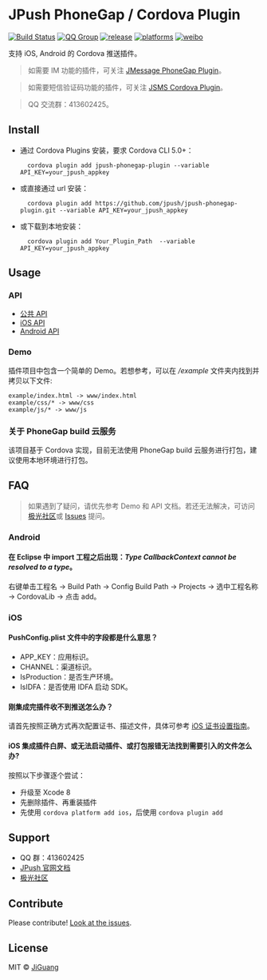 # JPush PhoneGap / Cordova Plugin

[![Build Status](https://travis-ci.org/jpush/jpush-phonegap-plugin.svg?branch=master)](https://travis-ci.org/jpush/jpush-phonegap-plugin)
[![QQ Group](https://img.shields.io/badge/QQ%20Group-413602425-red.svg)]()
[![release](https://img.shields.io/badge/release-2.2.4-blue.svg)](https://github.com/jpush/jpush-phonegap-plugin/releases)
[![platforms](https://img.shields.io/badge/platforms-iOS%7CAndroid-lightgrey.svg)](https://github.com/jpush/jpush-phonegap-plugin)
[![weibo](https://img.shields.io/badge/weibo-JPush-blue.svg)](http://weibo.com/jpush?refer_flag=1001030101_&is_all=1)

支持 iOS, Android 的 Cordova 推送插件。
> 如需要 IM 功能的插件，可关注 [JMessage PhoneGap Plugin](https://github.com/jpush/jmessage-phonegap-plugin)。

> 如需要短信验证码功能的插件，可关注 [JSMS Cordova Plugin](https://github.com/jpush/cordova-plugin-jsms)。

> QQ 交流群：413602425。

## Install

- 通过 Cordova Plugins 安装，要求 Cordova CLI 5.0+：

  	    cordova plugin add jpush-phonegap-plugin --variable API_KEY=your_jpush_appkey

- 或直接通过 url 安装：

        cordova plugin add https://github.com/jpush/jpush-phonegap-plugin.git --variable API_KEY=your_jpush_appkey  

- 或下载到本地安装：

        cordova plugin add Your_Plugin_Path  --variable API_KEY=your_jpush_appkey


## Usage
### API
- [公共 API](/doc/Common_detail_api.md)
- [iOS API](/doc/iOS_API.md)
- [Android API](/doc/Android_detail_api.md)

### Demo
插件项目中包含一个简单的 Demo。若想参考，可以在 */example* 文件夹内找到并拷贝以下文件:

	example/index.html -> www/index.html
	example/css/* -> www/css
	example/js/* -> www/js

### 关于 PhoneGap build 云服务
该项目基于 Cordova 实现，目前无法使用 PhoneGap build 云服务进行打包，建议使用本地环境进行打包。

## FAQ
> 如果遇到了疑问，请优先参考 Demo 和 API 文档。若还无法解决，可访问[极光社区](http://community.jiguang.cn/)或 [Issues](https://github.com/jpush/jpush-phonegap-plugin/issues) 提问。

### Android
#### 在 Eclipse 中 import 工程之后出现：*Type CallbackContext cannot be resolved to a type*。
右键单击工程名 -> Build Path -> Config Build Path -> Projects -> 选中工程名称 -> CordovaLib -> 点击 add。

### iOS
#### PushConfig.plist 文件中的字段都是什么意思？
- APP_KEY：应用标识。
- CHANNEL：渠道标识。
- IsProduction：是否生产环境。
- IsIDFA：是否使用 IDFA 启动 SDK。

#### 刚集成完插件收不到推送怎么办？
请首先按照正确方式再次配置证书、描述文件，具体可参考 [iOS 证书设置指南](http://docs.jpush.io/client/ios_tutorials/#ios_1)。

#### iOS 集成插件白屏、或无法启动插件、或打包报错无法找到需要引入的文件怎么办?
按照以下步骤逐个尝试：

- 升级至 Xcode 8
- 先删除插件、再重装插件
- 先使用 `cordova platform add ios`，后使用 `cordova plugin add`

## Support
- QQ 群：413602425
- [JPush 官网文档](http://docs.jpush.io/)
- [极光社区](http://community.jiguang.cn/)

## Contribute
Please contribute! [Look at the issues](https://github.com/jpush/jpush-phonegap-plugin/issues).

## License
MIT © [JiGuang](/license)
